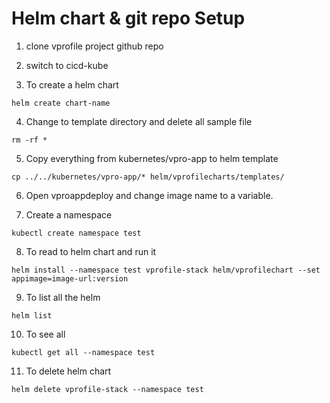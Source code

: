 # Helm chart & git repo Setup

1. clone vprofile project github repo

2. switch to cicd-kube

3. To create a helm chart

```
helm create chart-name
```

4. Change to template directory and delete all sample file

```
rm -rf *
```

5. Copy everything from kubernetes/vpro-app to helm template

```
cp ../../kubernetes/vpro-app/* helm/vprofilecharts/templates/
```

6. Open vproappdeploy and change image name to a variable.

7. Create a namespace

```
kubectl create namespace test
```

8. To read to helm chart and run it

```
helm install --namespace test vprofile-stack helm/vprofilechart --set appimage=image-url:version
```

9. To list all the helm

```
helm list
```

10. To see all

```
kubectl get all --namespace test
```

11. To delete helm chart

```
helm delete vprofile-stack --namespace test
```
